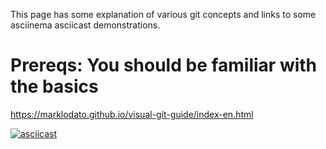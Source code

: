 This page has some explanation of various git concepts and links to some asciinema asciicast demonstrations.

# Prereqs: You should be familiar with the basics
https://marklodato.github.io/visual-git-guide/index-en.html

[![asciicast](https://asciinema.org/a/206227.png)](https://asciinema.org/a/206227)
